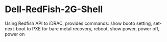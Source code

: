 # Dell-RedFish-2G-Shell
Using Redfish API to iDRAC, provides commands: show booto setting, set-next-boot to PXE for bare metal recovery, reboot, show power, power off, power on
